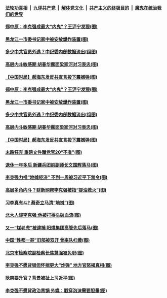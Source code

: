 

####  [法轮功真相](../../../../basic/blob/master/README.md?t=06090831) &nbsp;|&nbsp; [九评共产党](../../../../9ping.md/blob/master/README.md?t=06090831) &nbsp;|&nbsp; [解体党文化](../../../../jtdwh.md/blob/master/README.md?t=06090831)  &nbsp;|&nbsp; [共产主义的终极目的](../../../../gczydzjmd.md/blob/master/README.md?t=06090831) &nbsp;|&nbsp; [魔鬼在统治我们的世界](../../../../mgztzwmdsj.md/blob/master/README.md?t=06090831) 

#### [郑中原：李克强成最大“内鬼”？王沪宁发狠(图)](../pages/p2/935875.md?t=06090831) 


#### [黑龙江一市委书记家中被安放爆炸装置(图)](../pages/p2/935855.md?t=06090831) 

#### [多少中共官员外逃？中纪委内部数据流出(组图)](../pages/p2/935835.md?t=06090831) 

#### [高层内斗敏感期 胡春华露面梁家河对习表忠(图)](../pages/p2/935827.md?t=06090831) 

#### [【中国时局】郝海东发反共宣言投下震撼弹(图)](../pages/p2/935782.md?t=06090831) 

#### [郑中原：李克强成最大“内鬼”？王沪宁发狠(图)](../pages/p2/935875.md?t=06090831) 



#### [黑龙江一市委书记家中被安放爆炸装置(图)](../pages/p2/935855.md?t=06090831) 

#### [多少中共官员外逃？中纪委内部数据流出(组图)](../pages/p2/935835.md?t=06090831) 

#### [高层内斗敏感期 胡春华露面梁家河对习表忠(图)](../pages/p2/935827.md?t=06090831) 

#### [【中国时局】郝海东发反共宣言投下震撼弹(图)](../pages/p2/935782.md?t=06090831) 

#### [末路狂奔 重磅文件曝党官20“不准”(图)](../pages/p2/935791.md?t=06090831) 

#### [退休一年多后 新疆兵团前副师长文国辉落马(图)](../pages/p2/935779.md?t=06090831) 

#### [李克强力推“地摊经济” 不到一周被习近平下禁令(图)](../pages/p2/935761.md?t=06090831) 

#### [高层多角内斗？财新网帮李克强被指“提油救火”(图)](../pages/p2/935745.md?t=06090831) 

#### [习李真有斗? 蔡奇立马清“地摊”(图)](../pages/p2/935739.md?t=06090831) 

#### [北大人谈李克强:他被打得头破血流(图)](../pages/p2/935737.md?t=06090831) 

#### [又一“煤老虎”被逮捕 阳煤集团高管先后落马(图)](../pages/p2/935672.md?t=06090831) 

#### [中国“性都一哥”旧部被双开 曾率队扫黄(图)](../pages/p2/935662.md?t=06090831) 

#### [北京市检察院副检察长焦慧强被免职(图)](../pages/p2/935660.md?t=06090831) 

#### [李克强不愿背锅但怀揣更大“炸弹” 地方官怒揭真相(图)](../pages/p2/935656.md?t=06090831) 

#### [耿爽要升官？背景被扯上习近平(图)](../pages/p2/935609.md?t=06090831) 


#### [李克强不愿背政治黑锅 外媒：戳穿泡沫需要胆量(图)](../pages/p2/935578.md?t=06090831) 

